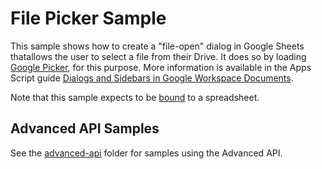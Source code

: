 # File Picker Sample

This sample shows how to create a "file-open" dialog in Google Sheets thatallows the user to select a file from their Drive. It does so by loading [Google Picker](https://developers.google.com/picker/), for this purpose. More information is available in the Apps Script guide [Dialogs and Sidebars in Google Workspace Documents](https://developers.google.com/apps-script/guides/dialogs#file-open_dialogs).

Note that this sample expects to be [bound](https://developers.google.com/apps-script/guides/bound) to a spreadsheet.

## Advanced API Samples

See the [advanced-api](advanced-api/) folder for samples using the Advanced API.

